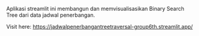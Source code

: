 Aplikasi streamlit ini membangun dan memvisualisasikan Binary Search Tree dari data jadwal penerbangan.

Visit here:
https://jadwalpenerbangantreetraversal-group6th.streamlit.app/
